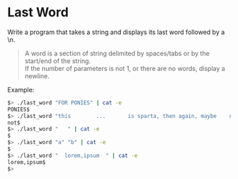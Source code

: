 # Last Word

Write a program that takes a string and displays its last word followed by a \n.

>A word is a section of string delimited by spaces/tabs or by the start/end of the string.  
If the number of parameters is not 1, or there are no words, display a newline.

Example:
``` bash
$> ./last_word "FOR PONIES" | cat -e
PONIES$
$> ./last_word "this        ...       is sparta, then again, maybe    not" | cat -e
not$
$> ./last_word "   " | cat -e
$
$> ./last_word "a" "b" | cat -e
$
$> ./last_word "  lorem,ipsum  " | cat -e
lorem,ipsum$
$>
````